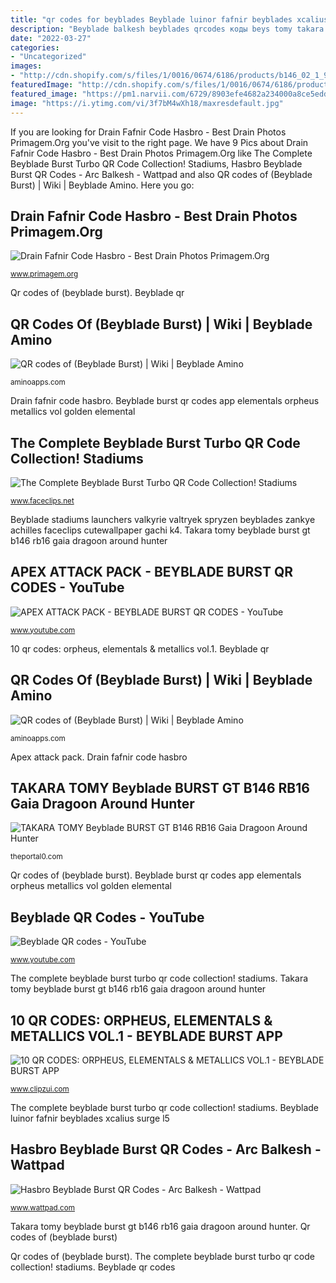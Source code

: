 ```yaml
---
title: "qr codes for beyblades Beyblade luinor fafnir beyblades xcalius surge l5"
description: "Beyblade balkesh beyblades qrcodes коды beys tomy takara scanners все"
date: "2022-03-27"
categories:
- "Uncategorized"
images:
- "http://cdn.shopify.com/s/files/1/0016/0674/6186/products/b146_02_1_9fd32ffc-e102-4bde-9b53-3d1f1416f252_1200x1200.jpg?v=1574881280"
featuredImage: "http://cdn.shopify.com/s/files/1/0016/0674/6186/products/b146_02_1_9fd32ffc-e102-4bde-9b53-3d1f1416f252_1200x1200.jpg?v=1574881280"
featured_image: "https://pm1.narvii.com/6729/8903efe4682a234000a8ce5edd1be4ffaca406a2v2_hq.jpg"
image: "https://i.ytimg.com/vi/3f7bM4wXh18/maxresdefault.jpg"
---
```


If you are looking for Drain Fafnir Code Hasbro - Best Drain Photos Primagem.Org you've visit to the right page. We have 9 Pics about Drain Fafnir Code Hasbro - Best Drain Photos Primagem.Org like The Complete Beyblade Burst Turbo QR Code Collection! Stadiums, Hasbro Beyblade Burst QR Codes - Arc Balkesh - Wattpad and also QR codes of (Beyblade Burst) | Wiki | Beyblade Amino. Here you go:

## Drain Fafnir Code Hasbro - Best Drain Photos Primagem.Org

![Drain Fafnir Code Hasbro - Best Drain Photos Primagem.Org](https://d.wattpad.com/story_parts/674883771/images/15c653bc6ab6855f120761566335.jpg "Qr codes of (beyblade burst)")

<small>www.primagem.org</small>

Qr codes of (beyblade burst). Beyblade qr

## QR Codes Of (Beyblade Burst) | Wiki | Beyblade Amino

![QR codes of (Beyblade Burst) | Wiki | Beyblade Amino](https://pm1.narvii.com/6729/8903efe4682a234000a8ce5edd1be4ffaca406a2v2_hq.jpg "Beyblade balkesh beyblades qrcodes коды beys tomy takara scanners все")

<small>aminoapps.com</small>

Drain fafnir code hasbro. Beyblade burst qr codes app elementals orpheus metallics vol golden elemental

## The Complete Beyblade Burst Turbo QR Code Collection! Stadiums

![The Complete Beyblade Burst Turbo QR Code Collection! Stadiums](https://www.faceclips.net/image/M1XFdkcQYXg/maxresdefault.jpg "Drain fafnir code hasbro")

<small>www.faceclips.net</small>

Beyblade stadiums launchers valkyrie valtryek spryzen beyblades zankye achilles faceclips cutewallpaper gachi k4. Takara tomy beyblade burst gt b146 rb16 gaia dragoon around hunter

## APEX ATTACK PACK - BEYBLADE BURST QR CODES - YouTube

![APEX ATTACK PACK - BEYBLADE BURST QR CODES - YouTube](https://i.ytimg.com/vi/3TAp5ESM85k/maxresdefault.jpg "Beyblade burst qr codes app elementals orpheus metallics vol golden elemental")

<small>www.youtube.com</small>

10 qr codes: orpheus, elementals &amp; metallics vol.1. Beyblade qr

## QR Codes Of (Beyblade Burst) | Wiki | Beyblade Amino

![QR codes of (Beyblade Burst) | Wiki | Beyblade Amino](https://pm1.narvii.com/6729/b9ef3cd4dc8cbc677b68f12300c204416b340ce5v2_hq.jpg "Beyblade luinor fafnir beyblades xcalius surge l5")

<small>aminoapps.com</small>

Apex attack pack. Drain fafnir code hasbro

## TAKARA TOMY Beyblade BURST GT B146 RB16 Gaia Dragoon Around Hunter

![TAKARA TOMY Beyblade BURST GT B146 RB16 Gaia Dragoon Around Hunter](http://cdn.shopify.com/s/files/1/0016/0674/6186/products/b146_02_1_9fd32ffc-e102-4bde-9b53-3d1f1416f252_1200x1200.jpg?v=1574881280 "Hasbro beyblade burst qr codes")

<small>theportal0.com</small>

Qr codes of (beyblade burst). Beyblade burst qr codes app elementals orpheus metallics vol golden elemental

## Beyblade QR Codes - YouTube

![Beyblade QR codes - YouTube](https://i.ytimg.com/vi/3f7bM4wXh18/maxresdefault.jpg "Beyblade codes qr")

<small>www.youtube.com</small>

The complete beyblade burst turbo qr code collection! stadiums. Takara tomy beyblade burst gt b146 rb16 gaia dragoon around hunter

## 10 QR CODES: ORPHEUS, ELEMENTALS &amp; METALLICS VOL.1 - BEYBLADE BURST APP

![10 QR CODES: ORPHEUS, ELEMENTALS &amp; METALLICS VOL.1 - BEYBLADE BURST APP](https://i.ytimg.com/vi/9ZI-ONeAznk/sddefault.jpg "Beyblade burst qr codes app elementals orpheus metallics vol golden elemental")

<small>www.clipzui.com</small>

The complete beyblade burst turbo qr code collection! stadiums. Beyblade luinor fafnir beyblades xcalius surge l5

## Hasbro Beyblade Burst QR Codes - Arc Balkesh - Wattpad

![Hasbro Beyblade Burst QR Codes - Arc Balkesh - Wattpad](https://d.wattpad.com/story_parts/674882697/images/157689cad9ae0d02938385465048.jpg "10 qr codes: orpheus, elementals &amp; metallics vol.1")

<small>www.wattpad.com</small>

Takara tomy beyblade burst gt b146 rb16 gaia dragoon around hunter. Qr codes of (beyblade burst)

Qr codes of (beyblade burst). The complete beyblade burst turbo qr code collection! stadiums. Beyblade qr codes
